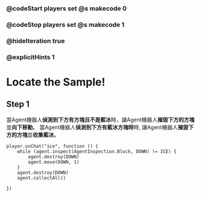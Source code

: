 ### @codeStart players set @s makecode 0
### @codeStop players set @s makecode 1

### @hideIteration true 
### @explicitHints 1


# Locate the Sample! 

## Step 1
當Agent機器人**偵測到下方有方塊且不是藍冰**時，讓Agent機器人**摧毀下方的方塊**並**向下移動**。
當Agent機器人**偵測到下方有藍冰方塊時**時, 讓Agent機器人**摧毀下方的方塊**並**收集藍冰**。

```ghost 
player.onChat("ice", function () {
    while (agent.inspect(AgentInspection.Block, DOWN) != ICE) {
        agent.destroy(DOWN)
        agent.move(DOWN, 1)
    }
    agent.destroy(DOWN)
    agent.collectAll()
    
})
```

